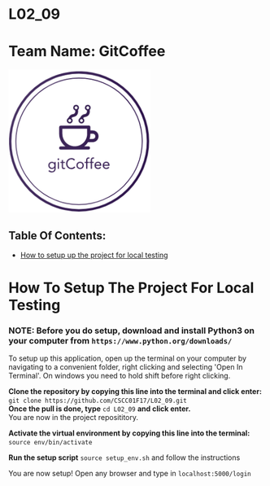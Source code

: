 # L02_09

# Team Name: GitCoffee
![Logo](/img/logo.png?raw=true "Logo")

## Table Of Contents:
- [How to setup up the project for local testing](#project-deliverable-3-project-planning)

# How To Setup The Project For Local Testing
### NOTE: Before you do setup, download and install Python3 on your computer from ```https://www.python.org/downloads/```  
To setup up this application, open up the terminal on your computer by navigating to a convenient folder, right clicking and selecting 'Open In Terminal'. On windows you need to hold shift before right clicking.


**Clone the repository by copying this line into the terminal and click enter:** ``` git clone https://github.com/CSCC01F17/L02_09.git```  
**Once the pull is done, type** ```cd L02_09```  **and click enter.**  
You are now in the project reposititory. 

**Activate the virtual environment by copying this line into the terminal:** ```source env/bin/activate```  

**Run the setup script** ```source setup_env.sh``` and follow the instructions

You are now setup! Open any browser and type in ```localhost:5000/login```
